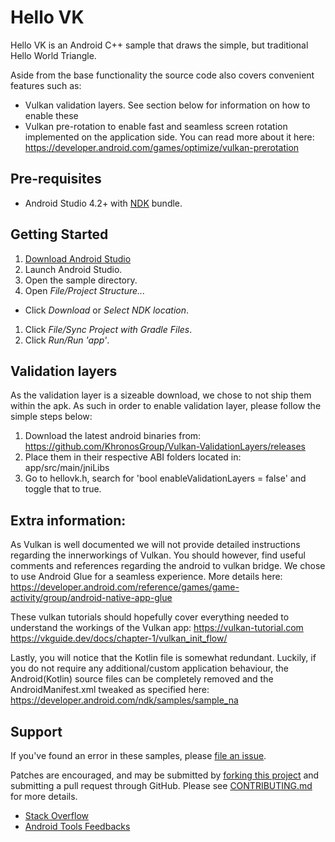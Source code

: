 # Hello VK

Hello VK is an Android C++ sample that draws the simple, but traditional Hello
World Triangle.

Aside from the base functionality the source code also covers convenient
features such as:

- Vulkan validation layers. See section below for information on how to enable
  these
- Vulkan pre-rotation to enable fast and seamless screen rotation implemented on
  the application side. You can read more about it here:
  https://developer.android.com/games/optimize/vulkan-prerotation

## Pre-requisites

- Android Studio 4.2+ with [NDK](https://developer.android.com/ndk/) bundle.

## Getting Started

1. [Download Android Studio](http://developer.android.com/sdk/index.html)
1. Launch Android Studio.
1. Open the sample directory.
1. Open *File/Project Structure...*

- Click *Download* or *Select NDK location*.

1. Click *File/Sync Project with Gradle Files*.
1. Click *Run/Run 'app'*.

## Validation layers

As the validation layer is a sizeable download, we chose to not ship them within
the apk. As such in order to enable validation layer, please follow the simple
steps below:

1. Download the latest android binaries from:
   https://github.com/KhronosGroup/Vulkan-ValidationLayers/releases
1. Place them in their respective ABI folders located in: app/src/main/jniLibs
1. Go to hellovk.h, search for 'bool enableValidationLayers = false' and toggle
   that to true.

## Extra information:

As Vulkan is well documented we will not provide detailed instructions regarding
the innerworkings of Vulkan. You should however, find useful comments and
references regarding the android to vulkan bridge. We chose to use Android Glue
for a seamless experience. More details here:
https://developer.android.com/reference/games/game-activity/group/android-native-app-glue

These vulkan tutorials should hopefully cover everything needed to understand
the workings of the Vulkan app: https://vulkan-tutorial.com
https://vkguide.dev/docs/chapter-1/vulkan_init_flow/

Lastly, you will notice that the Kotlin file is somewhat redundant. Luckily, if
you do not require any additional/custom application behaviour, the
Android(Kotlin) source files can be completely removed and the
AndroidManifest.xml tweaked as specified here:
https://developer.android.com/ndk/samples/sample_na

## Support

If you've found an error in these samples, please
[file an issue](https://github.com/googlesamples/android-ndk/issues/new).

Patches are encouraged, and may be submitted by
[forking this project](https://github.com/googlesamples/android-ndk/fork) and
submitting a pull request through GitHub. Please see
[CONTRIBUTING.md](../CONTRIBUTING.md) for more details.

- [Stack Overflow](http://stackoverflow.com/questions/tagged/android-ndk)
- [Android Tools Feedbacks](http://tools.android.com/feedback)
